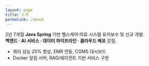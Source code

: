 ```yaml
---
layout: page
title: 소개
permalink: /about
---
```


2년 7개월 **Java Spring** 기반 헬스케어·의료 시스템 유지보수 및 신규 개발.  
**백엔드 · AI 서비스 · 데이터 파이프라인 · 클라우드 배포** 강점.

- 쿼리 성능 25% 향상, EMR 연동, CGMS 대시보드
- Docker 알림 서버, RAG/에이전트 기반 서비스 구현

